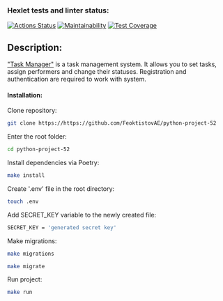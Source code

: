 ### Hexlet tests and linter status:
[![Actions Status](https://github.com/FeoktistovAE/python-project-52/workflows/hexlet-check/badge.svg)](https://github.com/FeoktistovAE/python-project-52/actions)
[![Maintainability](https://api.codeclimate.com/v1/badges/4d4da041b1c6b8d9c2ba/maintainability)](https://codeclimate.com/github/FeoktistovAE/python-project-52/maintainability)
[![Test Coverage](https://api.codeclimate.com/v1/badges/4d4da041b1c6b8d9c2ba/test_coverage)](https://codeclimate.com/github/FeoktistovAE/python-project-52/test_coverage)

## Description:

["Task Manager"](python-project-52-production-20b1.up.railway.app) is a task management system.
It allows you to set tasks, assign performers and change their statuses.
Registration and authentication are required to work with system.

#### Installation:
Clone repository:
```bash
git clone https://https://github.com/FeoktistovAE/python-project-52
```

Enter the root folder:
```bash
cd python-project-52
```
Install dependencies via Poetry:
```bash
make install
```
Create '.env' file in the root directory:
```bash
touch .env
```
Add SECRET_KEY variable to the newly created file:
```bash
SECRET_KEY = 'generated secret key'
```
Make migrations:
```bash
make migrations
```
```bash
make migrate
```
Run project:
```bash
make run
```

